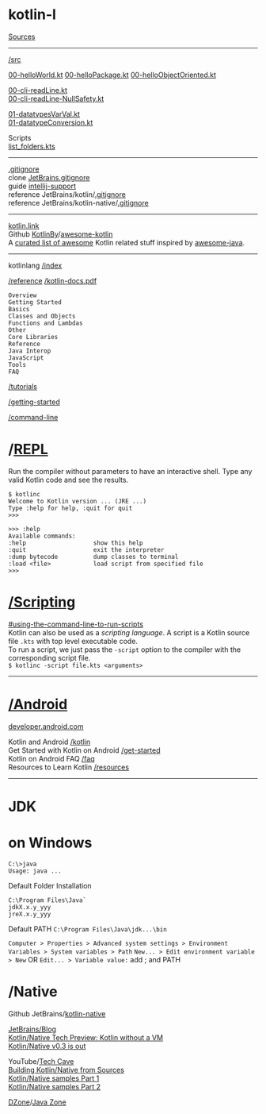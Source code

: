 # kotlin-l
[Sources](/SOURCES.md)

---
[/src](/src)  

[00-helloWorld.kt](/src/00-helloWorld.kt)
[00-helloPackage.kt](/src/00-helloPackage.kt)
[00-helloObjectOriented.kt](/src/00-helloObjectOriented.kt)

[00-cli-readLine.kt](/src/00-cli-readLine.kt)  
[00-cli-readLine-NullSafety.kt](/src/00-cli-readLine-NullSafety.kt)  

[01-datatypesVarVal.kt](/src/01-datatypesVarVal.kt)  
[01-datatypeConversion.kt](/src/01-datatypeConversion.kt)  


Scripts  
[list_folders.kts](/src/list_folders.kts)

---

[.gitignore](/.gitignore)  
clone [JetBrains.gitignore](https://github.com/github/gitignore/blob/master/Global/JetBrains.gitignore)  
guide [intellij-support](https://intellij-support.jetbrains.com/hc/en-us/articles/206544839-How-to-manage-projects-under-Version-Control-Systems)  
reference JetBrains/kotlin/[.gitignore](https://github.com/JetBrains/kotlin/blob/master/.gitignore)  
reference JetBrains/kotlin-native/[.gitignore](https://github.com/JetBrains/kotlin-native/blob/master/.gitignore)  

---

[kotlin.link](https://kotlin.link/)  
Github [KotlinBy](https://github.com/KotlinBy)/[awesome-kotlin](https://github.com/KotlinBy/awesome-kotlin)  
A [curated list of awesome](https://github.com/sindresorhus/awesome) Kotlin related stuff inspired by [awesome-java](https://github.com/akullpp/awesome-java).  

---

kotlinlang [/index](http://kotlinlang.org/)  

[/reference](https://kotlinlang.org/docs/reference/) [/kotlin-docs.pdf](https://kotlinlang.org/docs/kotlin-docs.pdf)
```
Overview
Getting Started
Basics
Classes and Objects
Functions and Lambdas
Other
Core Libraries
Reference
Java Interop
JavaScript
Tools
FAQ
```

[/tutorials](http://kotlinlang.org/docs/tutorials)  

[/getting-started]((http://kotlinlang.org/docs/tutorials/getting-started.html))

[/command-line](http://kotlinlang.org/docs/tutorials/command-line.html)  


# /[REPL](https://kotlinlang.org/docs/tutorials/command-line.html#running-the-repl)

Run the compiler without parameters to have an interactive shell. Type any valid Kotlin code and see the results.
```
$ kotlinc
Welcome to Kotlin version ... (JRE ...)
Type :help for help, :quit for quit
>>> 
```
```
>>> :help
Available commands:
:help                   show this help
:quit                   exit the interpreter
:dump bytecode          dump classes to terminal
:load <file>            load script from specified file
>>> 
```


# [/Scripting](https://kotlinlang.org/docs/tutorials/command-line.html#using-the-command-line-to-run-scripts)
[#using-the-command-line-to-run-scripts](https://kotlinlang.org/docs/tutorials/command-line.html#using-the-command-line-to-run-scripts)  
Kotlin can also be used as a *scripting language*. A script is a Kotlin source file `.kts` with top level executable code.  
To run a script, we just pass the `-script` option to the compiler with the corresponding script file.  
```$ kotlinc -script file.kts <arguments>```

---

# [/Android](https://developer.android.com/)

[developer.android.com](https://developer.android.com/)  

Kotlin and Android [/kotlin](https://developer.android.com/kotlin/)  
Get Started with Kotlin on Android [/get-started](https://developer.android.com/kotlin/get-started.html)  
Kotlin on Android FAQ [/faq](https://developer.android.com/kotlin/faq.html)  
Resources to Learn Kotlin [/resources](https://developer.android.com/kotlin/resources.html)  

---

# JDK

on Windows  
===

```
C:\>java
Usage: java ...
```
Default Folder Installation
```
C:\Program Files\Java`
jdkX.x.y_yyy
jreX.x.y_yyy
``` 

Default PATH `C:\Program Files\Java\jdk...\bin`

```Computer > Properties > Advanced system settings > Environment Variables > System variables > Path```
```New... > Edit environment variable > New``` OR ```Edit... > Variable value:``` add ; and PATH 


# /Native

Github JetBrains/[kotlin-native](https://github.com/JetBrains/kotlin-native/)  

[JetBrains/Blog](https://blog.jetbrains.com/kotlin/)  
[Kotlin/Native Tech Preview: Kotlin without a VM](https://blog.jetbrains.com/kotlin/2017/04/kotlinnative-tech-preview-kotlin-without-a-vm/)  
[Kotlin/Native v0.3 is out](https://blog.jetbrains.com/kotlin/2017/06/kotlinnative-v0-3-is-out/)  
 


YouTube/[Tech Cave](https://www.youtube.com/channel/UCo_7ENDNCH4HsVdqaaAIgJQ/videos)  
[Building Kotlin/Native from Sources](https://www.youtube.com/watch?v=KOCXwYpGMoI)  
[Kotlin/Native samples Part 1](https://www.youtube.com/watch?v=SpS5kvMFB20)  
[Kotlin/Native samples Part 2](https://www.youtube.com/watch?v=0Py_6DYFIsw)  

[DZone](https://dzone.com/)/[Java Zone](https://dzone.com/java-jdk-development-tutorials-tools-news)  
